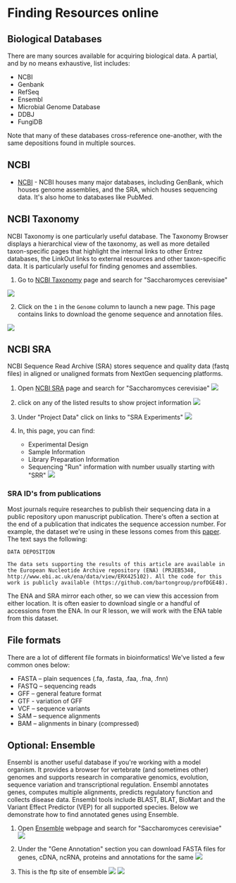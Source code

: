 # Finding Resources online

## Biological Databases

There are many sources available for acquiring biological data. A partial, and by no means exhaustive, list includes:

+ NCBI
+ Genbank
+ RefSeq
+ Ensembl
+ Microbial Genome Database
+ DDBJ
+ FungiDB

Note that many of these databases cross-reference one-another, with the same depositions found in multiple sources.

## NCBI

+ [NCBI](https://www.ncbi.nlm.nih.gov/search/) - NCBI houses many major databases, including GenBank, which houses genome assemblies, and the SRA, which houses sequencing data. It's also home to databases like PubMed. 

## NCBI Taxonomy

NCBI Taxonomy is one particularly useful database. The Taxonomy Browser displays a hierarchical view of the taxonomy, as well as more detailed taxon-specific pages that highlight the internal links to other Entrez databases, the LinkOut links to external resources and other taxon-specific data. It is particularly useful for finding genomes and assemblies. 

1. Go to [NCBI Taxonomy](https://www.ncbi.nlm.nih.gov/taxonomy) page and search for "Saccharomyces cerevisiae"

![](/static/taxonomy1.png)

2. Click on the `1` in the `Genome` column to launch a new page. This page contains links to download the genome sequence and annotation files. 

![](/static/taxonomy2.png)

## NCBI SRA

NCBI Sequence Read Archive (SRA) stores sequence and quality data (fastq files) in aligned or unaligned formats from NextGen sequencing platforms.

1. Open [NCBI SRA](https://www.ncbi.nlm.nih.gov/sra) page and search for "Saccharomyces cerevisiae"
![](/static/sra1.png)

2. click on any of the listed results to show project information
![](/static/sra2.png)

3. Under "Project Data" click on links to "SRA Experiments"
![](/static/sra3.png)

4. In, this page, you can find:
    + Experimental Design
    + Sample Information
    + Library Preparation Information
    + Sequencing "Run" information with number usually starting with "SRR"
![](/static/sra4.png)

### SRA ID's from publications

Most journals require researches to publish their sequencing data in a public repository upon manuscript publication.
There's often a section at the end of a publication that indicates the sequence accession number. For example, the 
dataset we're using in these lessons comes from this [paper](https://www.ncbi.nlm.nih.gov/pmc/articles/PMC4878611/). The text says the following:

```
DATA DEPOSITION

The data sets supporting the results of this article are available in the European Nucleotide Archive repository (ENA) (PRJEB5348, http://www.ebi.ac.uk/ena/data/view/ERX425102). All the code for this work is publicly available (https://github.com/bartongroup/profDGE48).
```

The ENA and SRA mirror each other, so we can view this accession from either location. It is often easier to download 
single or a handful of accessions from the ENA. In our R lesson, we will work with the ENA table from this dataset. 

## File formats

There are a lot of different file formats in bioinformatics! We've listed a few common ones below:

+ FASTA – plain sequences (.fa, .fasta, .faa, .fna, .fnn)
+ FASTQ – sequencing reads
+ GFF – general feature format
+ GTF - variation of GFF
+ VCF – sequence variants
+ SAM – sequence alignments
+ BAM – alignments in binary (compressed)


## Optional: Ensemble

Ensembl is another useful database if you're working with a model organism. It provides a browser for vertebrate (and sometimes other) genomes and supports research in comparative genomics, evolution, sequence variation and transcriptional regulation. Ensembl annotates genes, computes multiple alignments, predicts regulatory function and collects disease data. Ensembl tools include BLAST, BLAT, BioMart and the Variant Effect Predictor (VEP) for all supported species. Below we demonstrate how to find annotated genes using Ensemble.


1. Open [Ensemble](https://www.ensembl.org/index.html?redirect=no) webpage and search for "Saccharomyces cerevisiae"
![](/static/ensemble1.png)

2. Under the "Gene Annotation" section you can download FASTA files for genes, cDNA, ncRNA, proteins and annotations for the same
![](/static/ensemble2.png)

3. This is the ftp site of ensemble 
![](/static/ensemble3.png)
![](/static/ensemble4.png)

